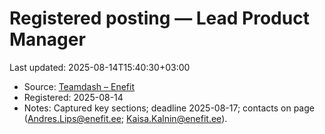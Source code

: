 # Registered posting — Lead Product Manager

Last updated: 2025-08-14T15:40:30+03:00

- Source: [Teamdash – Enefit](https://teamdash.enefit.com/i/energia/job/Uua93Ex8/lead-product-manager)
- Registered: 2025-08-14
- Notes: Captured key sections; deadline 2025-08-17; contacts on page ([Andres.Lips@enefit.ee](mailto:Andres.Lips@enefit.ee); [Kaisa.Kalnin@enefit.ee](mailto:Kaisa.Kalnin@enefit.ee)).
